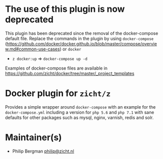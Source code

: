 # The use of this plugin is now deprecated
This plugin has been deprecated since the removal of the docker-compose default file.
Replace the commands in the plugin by using `docker-compose` (https://github.com/docker/docker.github.io/blob/master/compose/overview.md#common-use-cases) or `docker`

* `z docker:up` => `docker-compose up -d`

Examples of docker-compose files are available in https://github.com/zicht/docker/tree/master/_project_templates

# Docker plugin for `zicht/z` 

Provides a simple wrapper around `docker-compose` with an example for
the `docker-compose.yml` including a version for `php 5.6` and `php 7.1` with sane defaults for other packages such as mysql, nginx, varnish, redis and solr.

# Maintainer(s)
* Philip Bergman <philip@zicht.nl>
